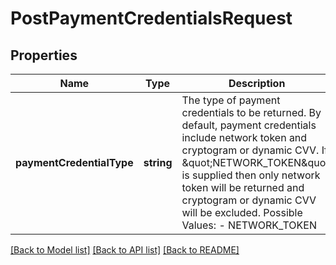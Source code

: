 # PostPaymentCredentialsRequest

## Properties
Name | Type | Description | Notes
------------ | ------------- | ------------- | -------------
**paymentCredentialType** | **string** | The type of payment credentials to be returned. By default, payment credentials include network token and cryptogram or dynamic CVV. If \&quot;NETWORK_TOKEN\&quot; is supplied then only network token will be returned and cryptogram or dynamic CVV will be excluded.   Possible Values:   - NETWORK_TOKEN | [optional] 

[[Back to Model list]](../README.md#documentation-for-models) [[Back to API list]](../README.md#documentation-for-api-endpoints) [[Back to README]](../README.md)


